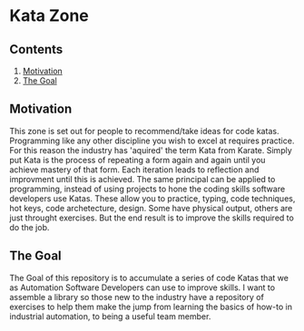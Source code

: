 # Kata Zone

## Contents

1. [Motivation](#motivation)
2. [The Goal](#the-goal)

## Motivation

This zone is set out for people to recommend/take ideas for code katas. Programming like any other discipline you wish to excel at requires practice. For this reason the industry has 'aquired' the term Kata from Karate. Simply put Kata is the process of repeating a form again and again until you achieve mastery of that form. Each iteration leads to reflection and improvment until this is achieved. The same principal can be applied to programming, instead of using projects to hone the coding skills software developers use Katas. These allow you to practice, typing, code techniques, hot keys, code archetecture, design. Some have physical output, others are just throught exercises. But the end result is to improve the skills required to do the job.

## The Goal

The Goal of this repository is to accumulate a series of code Katas that we as Automation Software Developers can use to improve skills. I want to assemble a library so those new to the industry have a repository of exercises to help them make the jump from learning the basics of how-to in industrial automation, to being a useful team member.

